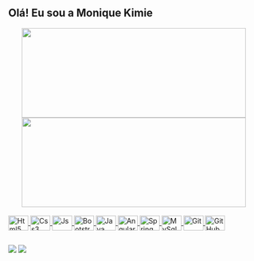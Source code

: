 ## Olá! Eu sou a Monique Kimie

<div align="center">
  <a href="https://github.com/mkhamatsu">
  <img height="180em" width="450em" src="https://github-readme-stats.vercel.app/api?username=mkhamatsu&show_icons=true&theme=dracula&include_all_commits=true&count_private=true"/>
  <img height="180em" width="450em"src="https://github-readme-stats.vercel.app/api/top-langs/?username=mkhamatsu&layout=compact&langs_count=7&theme=dracula"/>
</div>
  
<div style="display: inline_block"><br>
   <img align="center" alt="Html5" height="30" width="40" src="https://cdn.jsdelivr.net/gh/devicons/devicon/icons/html5/html5-original.svg" />
   <img align="center" alt="Css3" height="30" width="40" src="https://cdn.jsdelivr.net/gh/devicons/devicon/icons/css3/css3-original.svg" />   
   <img align="center" alt="Js" height="30" width="40" src="https://cdn.jsdelivr.net/gh/devicons/devicon/icons/javascript/javascript-original.svg" />
   <img align="center" alt="Bootstrap" height="30" width="40" src="https://cdn.jsdelivr.net/gh/devicons/devicon/icons/bootstrap/bootstrap-plain.svg" />  
   <img align="center" alt="Java" height="30" width="40" src="https://cdn.jsdelivr.net/gh/devicons/devicon/icons/java/java-original.svg" />
   <img align="center" alt="Angular" height="30" width="40" src="https://cdn.jsdelivr.net/gh/devicons/devicon/icons/angularjs/angularjs-original.svg" />
   <img align="center" alt="Spring" height="30" width="40" src="https://cdn.jsdelivr.net/gh/devicons/devicon/icons/spring/spring-original.svg" />
   <img align="center" alt="MySql" height="30" width="40" src="https://cdn.jsdelivr.net/gh/devicons/devicon/icons/mysql/mysql-original.svg" />
   <img align="center" alt="Git" height="30" width="40" src="https://cdn.jsdelivr.net/gh/devicons/devicon/icons/git/git-original.svg" />
   <img align="center" alt="GitHub" height="30" width="40" src="https://cdn.jsdelivr.net/gh/devicons/devicon/icons/github/github-original.svg" /> <br>
  
  ##
    
  <a href = "mailto:mkhamatsu@outlook.com"><img src="https://img.shields.io/badge/-Gmail-%23333?style=for-the-badge&logo=gmail&logoColor=white" target="_blank"></a>
  <a href="https://www.linkedin.com/in/moniquehamatsu/" target="_blank"><img src="https://img.shields.io/badge/-LinkedIn-%230077B5?style=for-the-badge&logo=linkedin&logoColor=white" target="_blank"></a> 

</div>
